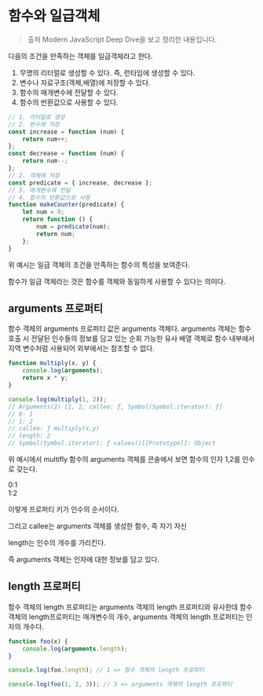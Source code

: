 # 함수와 일급객체

> 출처 Modern JavaScript Deep Dive을 보고 정리한 내용입니다.

다음의 조건을 만족하는 객체를 일급객체라고 한다.

1. 무명의 리터럴로 생성할 수 있다. 즉, 런타임에 생성할 수 있다.
2. 변수나 자료구조(객체,배열)에 저장할 수 있다.
3. 함수의 매개변수에 전달할 수 있다.
4. 함수의 반환값으로 사용할 수 있다.

```js
// 1. 리터럴로 생성
// 2. 변수에 저장
const increase = function (num) {
    return num++;
};
const decrease = function (num) {
    return num--;
};
// 2. 객체에 저장
const predicate = { increase, decrease };
// 3. 매개변수에 전달
// 4. 함수의 반환값으로 사용
function makeCounter(predicate) {
    let num = 0;
    return function () {
        num = predicate(num);
        return num;
    };
}
```

위 예시는 일급 객체의 조건을 만족하는 함수의 특성을 보여준다.

함수가 일급 객체라는 것은 함수를 객체와 동일하게 사용할 수 있다는 의미다.

## arguments 프로퍼티

함수 객체의 arguments 프로퍼티 값은 arguments 객체다. arguments 객체는 함수 호출 시 전달된 인수들의 정보를 담고 있는 순회 가능한 유사 배열 객체로 함수 내부에서 지역 변수처럼 사용되어 외부에서는 참조할 수 없다.

```js
function multiply(x, y) {
    console.log(arguments);
    return x * y;
}

console.log(multiply(1, 2));
// Arguments(2) [1, 2, callee: ƒ, Symbol(Symbol.iterator): ƒ]
// 0: 1
// 1: 2
// callee: ƒ multiply(x,y)
// length: 2
// Symbol(Symbol.iterator): ƒ values()[[Prototype]]: Object
```

위 예시에서 multifly 함수의 arguments 객체를 콘솔에서 보면 함수의 인자 1,2를 인수로 갖는다.

0:1  
1:2

이렇게 프로퍼티 키가 인수의 순서이다.

그리고 callee는 arguments 객체를 생성한 함수, 즉 자기 자신

length는 인수의 개수를 가리킨다.

즉 arguments 객체는 인자에 대한 정보를 담고 있다.

## length 프로퍼티

함수 객체의 length 프로퍼티는 arguments 객체의 length 프로퍼티와 유사한데 함수 객체의 length프로퍼티는 매개변수의 개수, arguments 객체의 length 프로퍼티는 인자의 개수다.

```js
function foo(x) {
    console.log(arguments.length);
}

console.log(foo.length); // 1 => 함수 객체의 length 프로퍼티

console.log(foo(1, 2, 3)); // 3 => arguments 객체의 length 프로퍼티
```

